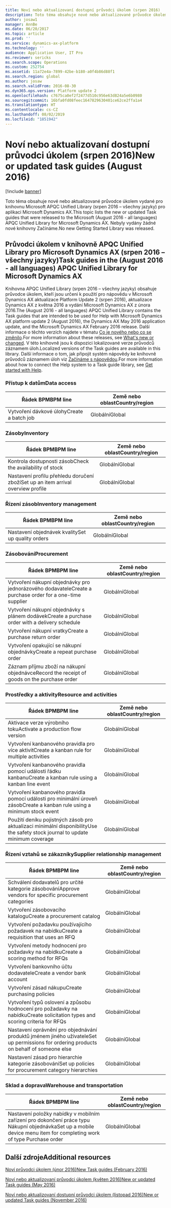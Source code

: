 ```yaml
---
title: Noví nebo aktualizovaní dostupní průvodci úkolem (srpen 2016)
description: Toto téma obsahuje nové nebo aktualizované průvodce úkolem vydané pro knihovnu Microsoft APQC Unified Library (srpen 2016 – všechny jazyky) pro aplikaci Microsoft Dynamics AX. Nebyly vydány žádné nové knihovny Začínáme.
author: josaw1
manager: AnnBe
ms.date: 06/20/2017
ms.topic: article
ms.prod: ''
ms.service: dynamics-ax-platform
ms.technology: ''
audience: Application User, IT Pro
ms.reviewer: sericks
ms.search.scope: Operations
ms.custom: 252754
ms.assetid: 11a72e4a-7899-42be-b180-a0f4b86d88f1
ms.search.region: global
ms.author: josaw
ms.search.validFrom: 2016-08-30
ms.dyn365.ops.version: Platform update 2
ms.openlocfilehash: c7675ca0ef2f2477d510c956e63d824a5e6b0980
ms.sourcegitcommit: 16bfa0fd08feec1647829630401ce62ce2ffa1a4
ms.translationtype: HT
ms.contentlocale: cs-CZ
ms.lasthandoff: 08/02/2019
ms.locfileid: "1851942"
---
```

# <a name="new-or-updated-task-guides-august-2016"></a><span data-ttu-id="57a2b-104">Noví nebo aktualizovaní dostupní průvodci úkolem (srpen 2016)</span><span class="sxs-lookup"><span data-stu-id="57a2b-104">New or updated task guides (August 2016)</span></span>

[!include [banner](../includes/banner.md)]

<span data-ttu-id="57a2b-105">Toto téma obsahuje nové nebo aktualizované průvodce úkolem vydané pro knihovnu Microsoft APQC Unified Library (srpen 2016 – všechny jazyky) pro aplikaci Microsoft Dynamics AX.</span><span class="sxs-lookup"><span data-stu-id="57a2b-105">This topic lists the new or updated Task guides that were released to the Microsoft (August 2016 - all languages) APQC Unified Library for Microsoft Dynamics AX.</span></span> <span data-ttu-id="57a2b-106">Nebyly vydány žádné nové knihovny Začínáme.</span><span class="sxs-lookup"><span data-stu-id="57a2b-106">No new Getting Started Library was released.</span></span>

## <a name="task-guides-in-the-august-2016---all-languages-apqc-unified-library-for-microsoft-dynamics-ax"></a><span data-ttu-id="57a2b-107">Průvodci úkolem v knihovně APQC Unified Library pro Microsoft Dynamics AX (srpen 2016 – všechny jazyky)</span><span class="sxs-lookup"><span data-stu-id="57a2b-107">Task guides in the (August 2016 - all languages) APQC Unified Library for Microsoft Dynamics AX</span></span>

<span data-ttu-id="57a2b-108">Knihovna APQC Unified Library (srpen 2016 – všechny jazyky) obsahuje průvodce úkolem, kteří jsou určeni k použití pro nápovědu v Microsoft Dynamics AX aktualizace Platform Update 2 (srpen 2016), aktualizace Dynamics AX z května 2016 a vydání Microsoft Dynamics AX z února 2016.</span><span class="sxs-lookup"><span data-stu-id="57a2b-108">The (August 2016 - all languages) APQC Unified Library contains the Task guides that are intended to be used for Help with Microsoft Dynamics AX platform update 2 (August 2016), the Dynamics AX May 2016 application update, and the Microsoft Dynamics AX February 2016 release.</span></span> <span data-ttu-id="57a2b-109">Další informace o těchto verzích najdete v tématu [Co je nového nebo co se změnilo](whats-new-changed.md).</span><span class="sxs-lookup"><span data-stu-id="57a2b-109">For more information about these releases, see [What's new or changed](whats-new-changed.md).</span></span> <span data-ttu-id="57a2b-110">V této knihovně jsou k dispozici lokalizované verze průvodců záznamem úloh.</span><span class="sxs-lookup"><span data-stu-id="57a2b-110">Localized versions of the Task guides are available in this library.</span></span> <span data-ttu-id="57a2b-111">Další informace o tom, jak připojit systém nápovědy ke knihovně průvodců záznamem úloh viz [Začínáme s nápovědou](help-overview.md).</span><span class="sxs-lookup"><span data-stu-id="57a2b-111">For more information about how to connect the Help system to a Task guide library, see [Get started with Help](help-overview.md).</span></span>

### <a name="data-access"></a><span data-ttu-id="57a2b-112">Přístup k datům</span><span class="sxs-lookup"><span data-stu-id="57a2b-112">Data access</span></span>

| <span data-ttu-id="57a2b-113">Řádek BPM</span><span class="sxs-lookup"><span data-stu-id="57a2b-113">BPM line</span></span>           | <span data-ttu-id="57a2b-114">Země nebo oblast</span><span class="sxs-lookup"><span data-stu-id="57a2b-114">Country/region</span></span> |
|--------------------|----------------|
| <span data-ttu-id="57a2b-115">Vytvoření dávkové úlohy</span><span class="sxs-lookup"><span data-stu-id="57a2b-115">Create a batch job</span></span> | <span data-ttu-id="57a2b-116">Globální</span><span class="sxs-lookup"><span data-stu-id="57a2b-116">Global</span></span>         |

### <a name="inventory"></a><span data-ttu-id="57a2b-117">Zásoby</span><span class="sxs-lookup"><span data-stu-id="57a2b-117">Inventory</span></span>

| <span data-ttu-id="57a2b-118">Řádek BPM</span><span class="sxs-lookup"><span data-stu-id="57a2b-118">BPM line</span></span>                                | <span data-ttu-id="57a2b-119">Země nebo oblast</span><span class="sxs-lookup"><span data-stu-id="57a2b-119">Country/region</span></span> |
|-----------------------------------------|----------------|
| <span data-ttu-id="57a2b-120">Kontrola dostupnosti zásob</span><span class="sxs-lookup"><span data-stu-id="57a2b-120">Check the availability of stock</span></span>         | <span data-ttu-id="57a2b-121">Globální</span><span class="sxs-lookup"><span data-stu-id="57a2b-121">Global</span></span>         |
| <span data-ttu-id="57a2b-122">Nastavení profilu přehledu doručení zboží</span><span class="sxs-lookup"><span data-stu-id="57a2b-122">Set up an item arrival overview profile</span></span> | <span data-ttu-id="57a2b-123">Globální</span><span class="sxs-lookup"><span data-stu-id="57a2b-123">Global</span></span>         |

### <a name="inventory-management"></a><span data-ttu-id="57a2b-124">Řízení zásob</span><span class="sxs-lookup"><span data-stu-id="57a2b-124">Inventory management</span></span>

| <span data-ttu-id="57a2b-125">Řádek BPM</span><span class="sxs-lookup"><span data-stu-id="57a2b-125">BPM line</span></span>              | <span data-ttu-id="57a2b-126">Země nebo oblast</span><span class="sxs-lookup"><span data-stu-id="57a2b-126">Country/region</span></span> |
|-----------------------|----------------|
| <span data-ttu-id="57a2b-127">Nastavení objednávek kvality</span><span class="sxs-lookup"><span data-stu-id="57a2b-127">Set up quality orders</span></span> | <span data-ttu-id="57a2b-128">Globální</span><span class="sxs-lookup"><span data-stu-id="57a2b-128">Global</span></span>         |

### <a name="procurement"></a><span data-ttu-id="57a2b-129">Zásobování</span><span class="sxs-lookup"><span data-stu-id="57a2b-129">Procurement</span></span>

| <span data-ttu-id="57a2b-130">Řádek BPM</span><span class="sxs-lookup"><span data-stu-id="57a2b-130">BPM line</span></span>                                          | <span data-ttu-id="57a2b-131">Země nebo oblast</span><span class="sxs-lookup"><span data-stu-id="57a2b-131">Country/region</span></span> |
|---------------------------------------------------|----------------|
| <span data-ttu-id="57a2b-132">Vytvoření nákupní objednávky pro jednorázového dodavatele</span><span class="sxs-lookup"><span data-stu-id="57a2b-132">Create a purchase order for a one-time supplier</span></span>   | <span data-ttu-id="57a2b-133">Globální</span><span class="sxs-lookup"><span data-stu-id="57a2b-133">Global</span></span>         |
| <span data-ttu-id="57a2b-134">Vytvoření nákupní objednávky s plánem dodávek</span><span class="sxs-lookup"><span data-stu-id="57a2b-134">Create a purchase order with a delivery schedule</span></span>  | <span data-ttu-id="57a2b-135">Globální</span><span class="sxs-lookup"><span data-stu-id="57a2b-135">Global</span></span>         |
| <span data-ttu-id="57a2b-136">Vytvoření nákupní vratky</span><span class="sxs-lookup"><span data-stu-id="57a2b-136">Create a purchase return order</span></span>                    | <span data-ttu-id="57a2b-137">Globální</span><span class="sxs-lookup"><span data-stu-id="57a2b-137">Global</span></span>         |
| <span data-ttu-id="57a2b-138">Vytvoření opakující se nákupní objednávky</span><span class="sxs-lookup"><span data-stu-id="57a2b-138">Create a repeat purchase order</span></span>                    | <span data-ttu-id="57a2b-139">Globální</span><span class="sxs-lookup"><span data-stu-id="57a2b-139">Global</span></span>         |
| <span data-ttu-id="57a2b-140">Záznam příjmu zboží na nákupní objednávce</span><span class="sxs-lookup"><span data-stu-id="57a2b-140">Record the receipt of goods on the purchase order</span></span> | <span data-ttu-id="57a2b-141">Globální</span><span class="sxs-lookup"><span data-stu-id="57a2b-141">Global</span></span>         |

### <a name="resource-and-activities"></a><span data-ttu-id="57a2b-142">Prostředky a aktivity</span><span class="sxs-lookup"><span data-stu-id="57a2b-142">Resource and activities</span></span>

| <span data-ttu-id="57a2b-143">Řádek BPM</span><span class="sxs-lookup"><span data-stu-id="57a2b-143">BPM line</span></span>                                                | <span data-ttu-id="57a2b-144">Země nebo oblast</span><span class="sxs-lookup"><span data-stu-id="57a2b-144">Country/region</span></span> |
|---------------------------------------------------------|----------------|
| <span data-ttu-id="57a2b-145">Aktivace verze výrobního toku</span><span class="sxs-lookup"><span data-stu-id="57a2b-145">Activate a production flow version</span></span>                      | <span data-ttu-id="57a2b-146">Globální</span><span class="sxs-lookup"><span data-stu-id="57a2b-146">Global</span></span>         |
| <span data-ttu-id="57a2b-147">Vytvoření kanbanového pravidla pro více aktivit</span><span class="sxs-lookup"><span data-stu-id="57a2b-147">Create a kanban rule for multiple activities</span></span>            | <span data-ttu-id="57a2b-148">Globální</span><span class="sxs-lookup"><span data-stu-id="57a2b-148">Global</span></span>         |
| <span data-ttu-id="57a2b-149">Vytvoření kanbanového pravidla pomocí události řádku kanbanu</span><span class="sxs-lookup"><span data-stu-id="57a2b-149">Create a kanban rule using a kanban line event</span></span>          | <span data-ttu-id="57a2b-150">Globální</span><span class="sxs-lookup"><span data-stu-id="57a2b-150">Global</span></span>         |
| <span data-ttu-id="57a2b-151">Vytvoření kanbanového pravidla pomocí události pro minimální úroveň zásob</span><span class="sxs-lookup"><span data-stu-id="57a2b-151">Create a kanban rule using a minimum stock event</span></span>        | <span data-ttu-id="57a2b-152">Globální</span><span class="sxs-lookup"><span data-stu-id="57a2b-152">Global</span></span>         |
| <span data-ttu-id="57a2b-153">Použití deníku pojistných zásob pro aktualizaci minimální disponibility</span><span class="sxs-lookup"><span data-stu-id="57a2b-153">Use the safety stock journal to update minimum coverage</span></span> | <span data-ttu-id="57a2b-154">Globální</span><span class="sxs-lookup"><span data-stu-id="57a2b-154">Global</span></span>         |

### <a name="supplier-relationship-management"></a><span data-ttu-id="57a2b-155">Řízení vztahů se zákazníky</span><span class="sxs-lookup"><span data-stu-id="57a2b-155">Supplier relationship management</span></span>

| <span data-ttu-id="57a2b-156">Řádek BPM</span><span class="sxs-lookup"><span data-stu-id="57a2b-156">BPM line</span></span>                                                           | <span data-ttu-id="57a2b-157">Země nebo oblast</span><span class="sxs-lookup"><span data-stu-id="57a2b-157">Country/region</span></span> |
|--------------------------------------------------------------------|----------------|
| <span data-ttu-id="57a2b-158">Schválení dodavatelů pro určité kategorie zásobování</span><span class="sxs-lookup"><span data-stu-id="57a2b-158">Approve vendors for specific procurement categories</span></span>                | <span data-ttu-id="57a2b-159">Globální</span><span class="sxs-lookup"><span data-stu-id="57a2b-159">Global</span></span>         |
| <span data-ttu-id="57a2b-160">Vytvoření zásobovacího katalogu</span><span class="sxs-lookup"><span data-stu-id="57a2b-160">Create a procurement catalog</span></span>                                       | <span data-ttu-id="57a2b-161">Globální</span><span class="sxs-lookup"><span data-stu-id="57a2b-161">Global</span></span>         |
| <span data-ttu-id="57a2b-162">Vytvoření požadavku používajícího požadavek na nabídku</span><span class="sxs-lookup"><span data-stu-id="57a2b-162">Create a requisition that uses an RFQ</span></span>                              | <span data-ttu-id="57a2b-163">Globální</span><span class="sxs-lookup"><span data-stu-id="57a2b-163">Global</span></span>         |
| <span data-ttu-id="57a2b-164">Vytvoření metody hodnocení pro požadavky na nabídku</span><span class="sxs-lookup"><span data-stu-id="57a2b-164">Create a scoring method for RFQs</span></span>                                   | <span data-ttu-id="57a2b-165">Globální</span><span class="sxs-lookup"><span data-stu-id="57a2b-165">Global</span></span>         |
| <span data-ttu-id="57a2b-166">Vytvoření bankovního účtu dodavatele</span><span class="sxs-lookup"><span data-stu-id="57a2b-166">Create a vendor bank account</span></span>                                       | <span data-ttu-id="57a2b-167">Globální</span><span class="sxs-lookup"><span data-stu-id="57a2b-167">Global</span></span>         |
| <span data-ttu-id="57a2b-168">Vytvoření zásad nákupu</span><span class="sxs-lookup"><span data-stu-id="57a2b-168">Create purchasing policies</span></span>                                         | <span data-ttu-id="57a2b-169">Globální</span><span class="sxs-lookup"><span data-stu-id="57a2b-169">Global</span></span>         |
| <span data-ttu-id="57a2b-170">Vytvoření typů oslovení a způsobu hodnocení pro požadavky na nabídku</span><span class="sxs-lookup"><span data-stu-id="57a2b-170">Create solicitation types and scoring criteria for RFQs</span></span>            | <span data-ttu-id="57a2b-171">Globální</span><span class="sxs-lookup"><span data-stu-id="57a2b-171">Global</span></span>         |
| <span data-ttu-id="57a2b-172">Nastavení oprávnění pro objednávání produktů jménem jiného uživatele</span><span class="sxs-lookup"><span data-stu-id="57a2b-172">Set up permissions for ordering products on behalf of someone else</span></span> | <span data-ttu-id="57a2b-173">Globální</span><span class="sxs-lookup"><span data-stu-id="57a2b-173">Global</span></span>         |
| <span data-ttu-id="57a2b-174">Nastavení zásad pro hierarchie kategorie zásobování</span><span class="sxs-lookup"><span data-stu-id="57a2b-174">Set up policies for procurement category hierarchies</span></span>               | <span data-ttu-id="57a2b-175">Globální</span><span class="sxs-lookup"><span data-stu-id="57a2b-175">Global</span></span>         |

### <a name="warehouse-and-transportation"></a><span data-ttu-id="57a2b-176">Sklad a doprava</span><span class="sxs-lookup"><span data-stu-id="57a2b-176">Warehouse and transportation</span></span>

| <span data-ttu-id="57a2b-177">Řádek BPM</span><span class="sxs-lookup"><span data-stu-id="57a2b-177">BPM line</span></span>                                                                    | <span data-ttu-id="57a2b-178">Země nebo oblast</span><span class="sxs-lookup"><span data-stu-id="57a2b-178">Country/region</span></span> |
|-----------------------------------------------------------------------------|----------------|
| <span data-ttu-id="57a2b-179">Nastavení položky nabídky v mobilním zařízení pro dokončení práce typu Nákupní objednávka</span><span class="sxs-lookup"><span data-stu-id="57a2b-179">Set up a mobile device menu item for completing work of type Purchase order</span></span> | <span data-ttu-id="57a2b-180">Globální</span><span class="sxs-lookup"><span data-stu-id="57a2b-180">Global</span></span>         |

## <a name="additional-resources"></a><span data-ttu-id="57a2b-181">Další zdroje</span><span class="sxs-lookup"><span data-stu-id="57a2b-181">Additional resources</span></span>

[<span data-ttu-id="57a2b-182">Noví průvodci úkolem (únor 2016)</span><span class="sxs-lookup"><span data-stu-id="57a2b-182">New Task guides (February 2016)</span></span>](new-task-guides-available-february-2016.md)

[<span data-ttu-id="57a2b-183">Noví nebo aktualizovaní průvodci úkolem (květen 2016)</span><span class="sxs-lookup"><span data-stu-id="57a2b-183">New or updated Task guides (May 2016)</span></span>](new-updated-task-guides-available-may-2016.md)

[<span data-ttu-id="57a2b-184">Noví nebo aktualizovaní dostupní průvodci úkolem (listopad 2016)</span><span class="sxs-lookup"><span data-stu-id="57a2b-184">New or updated Task guides (November 2016)</span></span>](new-task-guides-november-2016.md)
